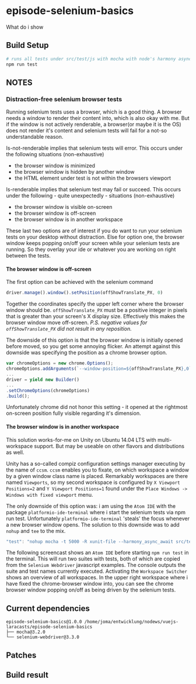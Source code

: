 # episode-selenium-basics
What do i show

## Build Setup

```bash
# runs all tests under src/test/js with mocha with node's harmony async flag enabled
npm run test
```

## NOTES

### Distraction-free selenium browser tests

Running selenium tests uses a browser, which is a good thing. A browser needs a window to render their content into, which is also okay with me. But if the window is not actively renderable, a browser(or maybe it is the OS) does not render it's content and selenium tests will fail for a not-so understandable reason.

Is-not-renderable implies that selenium tests will error. This occurs under the following situations (non-exhaustive)

- the browser window is minimized
- the browser window is hidden by another window
- the HTML element under test is not within the browsers viewport

Is-renderable implies that selenium test may fail or succeed. This occurs under the following - quite unexpectedly -  situations (non-exhaustive)
- the browser window is visible on-screen
- the browser window is off-screen
- the browser window is in another workspace

These last two options are of interest if you do want to run your selenium tests on your desktop without distraction. Else for option one, the browser window keeps popping on/off your screen while your selenium tests are running. So they overlay your ide or whatever you are working on right between the tests.

#### The browser window is off-screen
The first option can be achieved with the selenium command
```js
driver.manage().window().setPosition(offShowTranslate_PX, 0)
```
Together the coordinates specify the upper left corner where the browser window should be. `offShowTranslate_PX` must be a positive integer in pixels that is greater than your screen's X display size. Effectively this makes the browser window move off-screen.
*P.S. negative values for `offShowTranslate_PX` did not result in any reposition.*

The downside of this option is that the browser window is initially opened before moved, so you get some annoying flicker. An attempt against this downside was specifying the position as a chrome browser option.
```js
var chromeOptions = new chrome.Options();
chromeOptions.addArguments(`--window-position=${offShowTranslate_PX},0`);
...
driver = yield new Builder()
...
.setChromeOptions(chromeOptions)
.build();
```
Unfortunately chrome did not honor this setting - it opened at the rightmost on-screen position fully visible regarding it's dimension.

#### The browser window is in another workspace
This solution works-for-me on Unity on Ubuntu 14.04 LTS with multi-workspace support. But may be useable on other flavors and distributions as well.

Unity has a so-called compiz configuration settings manager executing by the name of `ccsm`. `ccsm` enables you to fixate, on which workspace a window by a given window class name is placed. Remarkably workspaces are there named `Viewports`, so my second workspace is configured by `X Viewport Positions=2` and `Y Viewport Positions=1` found under the `Place Windows -> Windows with fixed viewport` menu.

The only downside of this option was: i am using the `Atom IDE` with the package `platformio-ide-terminal` where i start the selenium tests via npm run test. Unfortunately `platformio-ide-terminal` 'steals' the focus whenever a new browser window opens. The solution to this downside was to add `nohup` and `tee` to the mix.
```js
"test": "nohup mocha -t 5000 -R xunit-file --harmony_async_await src/test/js/*_test.js </dev/null 2>&1 | tee $npm_package_config_mocha_out_file"
```
The following screencast shows an `Atom IDE` before starting `npm run test` in the terminal. This will run two suites with tests, both of which are copied from the `Selenium Webdriver` javascript examples. The console outputs the suite and test names currently executed. Activating the `Workspace Switcher` shows an overview of all workspaces. In the upper right workspace where i have fixed the chrome-browser window  into, you can see the chrome browser window popping on/off as being driven by the selenium tests.

## Current dependencies

```shell
episode-selenium-basics@1.0.0 /home/joma/entwicklung/nodews/vuejs-laracasts/episode-selenium-basics
├── mocha@3.2.0
└── selenium-webdriver@3.3.0
```

## Patches

## Build result
